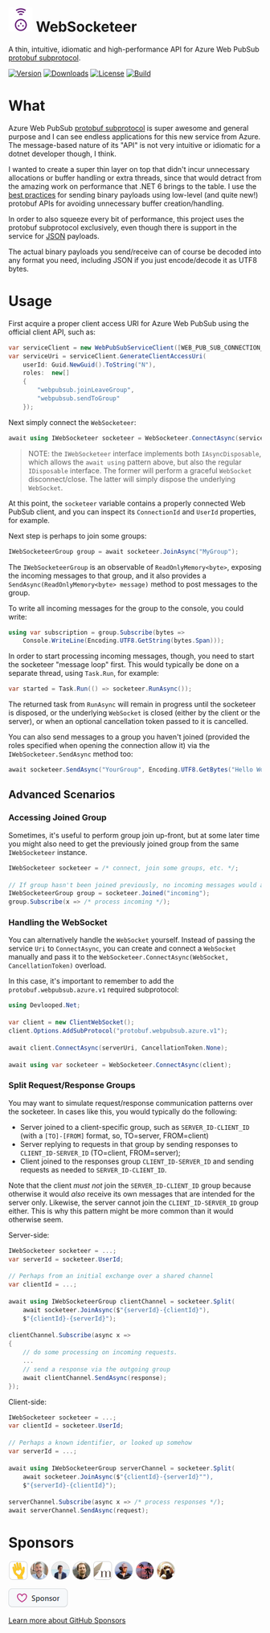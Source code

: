 ![Icon](https://raw.githubusercontent.com/devlooped/WebSocketeer/main/assets/img/icon.png) WebSocketeer
============

A thin, intuitive, idiomatic and high-performance API for 
Azure Web PubSub [protobuf subprotocol](https://docs.microsoft.com/en-us/azure/azure-web-pubsub/reference-protobuf-webpubsub-subprotocol).

[![Version](https://img.shields.io/nuget/v/WebSocketeer.svg?color=royalblue)](https://www.nuget.org/packages/WebSocketeer)
[![Downloads](https://img.shields.io/nuget/dt/WebSocketeer.svg?color=green)](https://www.nuget.org/packages/WebSocketeer)
[![License](https://img.shields.io/github/license/devlooped/WebSocketeer.svg?color=blue)](https://github.com/devlooped/WebSocketeer/blob/main/license.txt)
[![Build](https://github.com/devlooped/WebSocketeer/workflows/build/badge.svg?branch=main)](https://github.com/devlooped/WebSocketeer/actions)

# What

Azure Web PubSub [protobuf subprotocol](https://docs.microsoft.com/en-us/azure/azure-web-pubsub/reference-protobuf-webpubsub-subprotocol) 
is super awesome and general purpose and I can see endless applications 
for this new service from Azure. The message-based nature of its "API" is 
not very intuitive or idiomatic for a dotnet developer though, I think. 

I wanted to create a super thin layer on top that didn't incur unnecessary 
allocations or buffer handling or extra threads, since that would detract 
from the amazing work on performance that .NET 6 brings to the table. 
I use the [best practices](https://docs.microsoft.com/en-us/aspnet/core/grpc/performance?view=aspnetcore-5.0#send-binary-payloads) 
for sending binary payloads using low-level (and quite new!) protobuf 
APIs for avoiding unnecessary buffer creation/handling.

In order to also squeeze every bit of performance, this project uses the 
protobuf subprotocol exclusively, even though there is support in the service 
for [JSON](https://docs.microsoft.com/en-us/azure/azure-web-pubsub/reference-json-webpubsub-subprotocol) 
payloads.

The actual binary payloads you send/receive can of course be decoded into 
any format you need, including JSON if you just encode/decode it as UTF8 bytes.

<!-- #content -->
# Usage

First acquire a proper client access URI for Azure Web PubSub using the 
official client API, such as:

```csharp
var serviceClient = new WebPubSubServiceClient([WEB_PUB_SUB_CONNECTION_STRING], [HUB_NAME]);
var serviceUri = serviceClient.GenerateClientAccessUri(
    userId: Guid.NewGuid().ToString("N"),
    roles:  new[]
    {
        "webpubsub.joinLeaveGroup",
        "webpubsub.sendToGroup"
    });
```

Next simply connect the `WebSocketeer`:

```csharp
await using IWebSocketeer socketeer = WebSocketeer.ConnectAsync(serviceUri);
```

> NOTE: the `IWebSocketeer` interface implements both `IAsyncDisposable`, 
> which allows the `await using` pattern above, but also the regular 
> `IDisposable` interface. The former will perform a graceful `WebSocket` 
> disconnect/close. The latter will simply dispose the underlying `WebSocket`.


At this point, the `socketeer` variable contains a properly connected 
Web PubSub client, and you can inspect its `ConnectionId` and `UserId`
properties, for example. 

Next step is perhaps to join some groups:

```csharp
IWebSocketeerGroup group = await socketeer.JoinAsync("MyGroup");
```

The `IWebSocketeerGroup` is an observable of `ReadOnlyMemory<byte>`, exposing 
the incoming messages to that group, and it also provides a 
`SendAsync(ReadOnlyMemory<byte> message)` method to post messages to the group.

To write all incoming messages for the group to the console, you could 
write:

```csharp
using var subscription = group.Subscribe(bytes => 
    Console.WriteLine(Encoding.UTF8.GetString(bytes.Span)));
```

In order to start processing incoming messages, though, you need to start 
the socketeer "message loop" first. This would typically be done on a separate thread, 
using `Task.Run`, for example:

```csharp
var started = Task.Run(() => socketeer.RunAsync());
```

The returned task from `RunAsync` will remain in progress until the socketeer is disposed, 
or the underlying `WebSocket` is closed (either by the client or the server), or when an 
optional cancellation token passed to it is cancelled.

You can also send messages to a group you haven't joined (provided the roles 
specified when opening the connection allow it) via the `IWebSocketeer.SendAsync` 
method too:

```csharp
await socketeer.SendAsync("YourGroup", Encoding.UTF8.GetBytes("Hello World"));
```

## Advanced Scenarios

### Accessing Joined Group

Sometimes, it's useful to perform group join up-front, but at some 
later time you might also need to get the previously joined group 
from the same `IWebSocketeer` instance. 

```csharp
IWebSocketeer socketeer = /* connect, join some groups, etc. */;

// If group hasn't been joined previously, no incoming messages would arrive in this case.
IWebSocketeerGroup group = socketeer.Joined("incoming");
group.Subscribe(x => /* process incoming */);
```


### Handling the WebSocket

You can alternatively handle the `WebSocket` yourself. Instead of passing the 
service `Uri` to `ConnectAsync`, you can create and connect a `WebSocket` manually 
and pass it to the `WebSocketeer.ConnectAsync(WebSocket, CancellationToken)` overload.

In this case, it's important to remember to add the `protobuf.webpubsub.azure.v1` 
required subprotocol:

```csharp
using Devlooped.Net;

var client = new ClientWebSocket();
client.Options.AddSubProtocol("protobuf.webpubsub.azure.v1");

await client.ConnectAsync(serverUri, CancellationToken.None);

await using var socketeer = WebSocketeer.ConnectAsync(client);
```


### Split Request/Response Groups

You may want to simulate request/response communication patterns over the 
socketeer. In cases like this, you would typically do the following:

- Server joined to a client-specific group, such as `SERVER_ID-CLIENT_ID` 
  (with a `[TO]-[FROM]` format, so, TO=server, FROM=client)
- Server replying to requests in that group by sending responses to 
  `CLIENT_ID-SERVER_ID` (TO=client, FROM=server);
- Client joined to the responses group `CLIENT_ID-SERVER_ID` and sending 
  requests as needed to `SERVER_ID-CLIENT_ID`.

Note that the client *must not* join the `SERVER_ID-CLIENT_ID` group because 
otherwise it would *also* receive its own messages that are intended for the 
server only. Likewise, the server cannot join the `CLIENT_ID-SERVER_ID` group 
either. This is why this pattern might be more common than it would otherwise
seem.

Server-side:

```csharp
IWebSocketeer socketeer = ...;
var serverId = socketeer.UserId;

// Perhaps from an initial exchange over a shared channel
var clientId = ...;

await using IWebSocketeerGroup clientChannel = socketeer.Split(
    await socketeer.JoinAsync($"{serverId}-{clientId}"), 
    $"{clientId}-{serverId}");

clientChannel.Subscribe(async x => 
{
    // do some processing on incoming requests.
    ...
    // send a response via the outgoing group
    await clientChannel.SendAsync(response);
});
```

Client-side:

```csharp
IWebSocketeer socketeer = ...;
var clientId = socketeer.UserId;

// Perhaps a known identifier, or looked up somehow
var serverId = ...;

await using IWebSocketeerGroup serverChannel = socketeer.Split(
    await socketeer.JoinAsync($"{clientId}-{serverId}""),
    $"{serverId}-{clientId}");

serverChannel.Subscribe(async x => /* process responses */);
await serverChannel.SendAsync(request);
```

<!-- #content -->
<!-- #sponsors -->
<!-- include https://github.com/devlooped/sponsors/raw/main/footer.md -->

# Sponsors 

<!-- sponsors.md -->
[![Clarius Org](https://raw.githubusercontent.com/devlooped/sponsors/main/.github/avatars/clarius.png "Clarius Org")](https://github.com/clarius)
[![Christian Findlay](https://raw.githubusercontent.com/devlooped/sponsors/main/.github/avatars/MelbourneDeveloper.png "Christian Findlay")](https://github.com/MelbourneDeveloper)
[![C. Augusto Proiete](https://raw.githubusercontent.com/devlooped/sponsors/main/.github/avatars/augustoproiete.png "C. Augusto Proiete")](https://github.com/augustoproiete)
[![Kirill Osenkov](https://raw.githubusercontent.com/devlooped/sponsors/main/.github/avatars/KirillOsenkov.png "Kirill Osenkov")](https://github.com/KirillOsenkov)
[![MFB Technologies, Inc.](https://raw.githubusercontent.com/devlooped/sponsors/main/.github/avatars/MFB-Technologies-Inc.png "MFB Technologies, Inc.")](https://github.com/MFB-Technologies-Inc)
[![SandRock](https://raw.githubusercontent.com/devlooped/sponsors/main/.github/avatars/sandrock.png "SandRock")](https://github.com/sandrock)
[![Eric C](https://raw.githubusercontent.com/devlooped/sponsors/main/.github/avatars/eeseewy.png "Eric C")](https://github.com/eeseewy)
[![Andy Gocke](https://raw.githubusercontent.com/devlooped/sponsors/main/.github/avatars/agocke.png "Andy Gocke")](https://github.com/agocke)


<!-- sponsors.md -->

[![Sponsor this project](https://raw.githubusercontent.com/devlooped/sponsors/main/sponsor.png "Sponsor this project")](https://github.com/sponsors/devlooped)
&nbsp;

[Learn more about GitHub Sponsors](https://github.com/sponsors)

<!-- https://github.com/devlooped/sponsors/raw/main/footer.md -->
